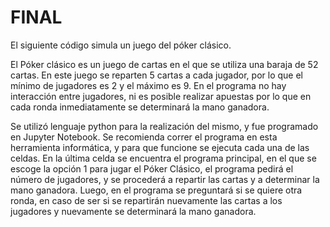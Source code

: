 # FINAL
El siguiente código simula un juego del póker clásico. 

El Póker clásico es un juego de cartas en el que se utiliza una baraja de 52 cartas. En este juego se reparten 5 cartas a cada jugador, por lo que el mínimo de jugadores es 2 y el máximo es 9. En el programa no hay interacción entre jugadores, ni es posible realizar apuestas por lo que en cada ronda inmediatamente se determinará la mano ganadora. 

Se utilizó lenguaje python para la realización del mismo, y fue programado en Jupyter Notebook. Se recomienda correr el programa en esta herramienta informática, y para que funcione se ejecuta cada una de las celdas. En la última celda se encuentra el programa principal, en el que se escoge la opción 1 para jugar el Póker Clásico, el programa pedirá el número de jugadores, y se procederá a repartir las cartas y a determinar la mano ganadora. Luego, en el programa se preguntará si se quiere otra ronda, en caso de ser si se repartirán nuevamente las cartas a los jugadores y nuevamente se determinará la mano ganadora.



